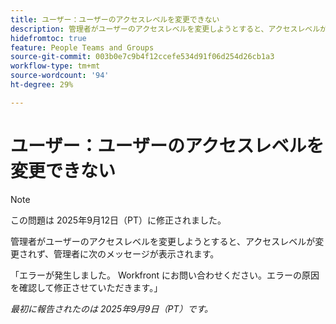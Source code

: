 ```yaml
---
title: ユーザー：ユーザーのアクセスレベルを変更できない
description: 管理者がユーザーのアクセスレベルを変更しようとすると、アクセスレベルが変更されず、管理者にエラーメッセージが表示されます。
hidefromtoc: true
feature: People Teams and Groups
source-git-commit: 003b0e7c9b4f12ccefe534d91f06d254d26cb1a3
workflow-type: tm+mt
source-wordcount: '94'
ht-degree: 29%

---
```



# ユーザー：ユーザーのアクセスレベルを変更できない

>[!NOTE]
>
>この問題は 2025年9月12日（PT）に修正されました。

管理者がユーザーのアクセスレベルを変更しようとすると、アクセスレベルが変更されず、管理者に次のメッセージが表示されます。

「エラーが発生しました。 Workfront にお問い合わせください。エラーの原因を確認して修正させていただきます。」

_最初に報告されたのは 2025年9月9日（PT）です。_
